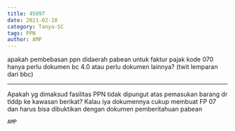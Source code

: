 ```yaml
---
title: 45097
date: 2021-02-18
category: Tanya-SC
tags: PPN
author: AMP
---
```


apakah pembebasan ppn didaerah pabean untuk faktur pajak kode 070 hanya perlu dokumen bc 4.0 atau perlu dokumen lainnya? (twit lemparan dari bbc)

---

Apakah yg dimaksud fasilitas PPN tidak dipungut atas pemasukan barang dr tlddp ke kawasan berikat? Kalau iya dokumennya cukup membuat FP 07 dan harus bisa dibuktikan dengan dokumen pemberitahuan pabean

`AMP`
